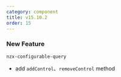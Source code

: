 ```yaml
---
category: component
title: v15.10.2
order: 15
---
```


### New Feature

`nzx-configurable-query`

- add `addControl`、`removeControl` method
